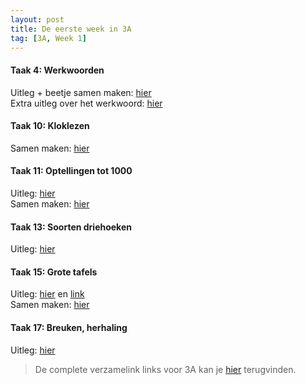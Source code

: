 ```yaml
---
layout: post
title: De eerste week in 3A
tag: [3A, Week 1]
---
```

#### Taak 4: Werkwoorden

Uitleg + beetje samen maken: [hier](https://www.loom.com/share/bf26daf08e67429eab863d6557c51d1e)  
Extra uitleg over het werkwoord: [hier](https://www.xnapda.be/filmpjes/3de-leerjaar/werkwoord)

#### Taak 10: Kloklezen
Samen maken: [hier](https://www.loom.com/share/af9ed502ffe7465fb8531642bca5773f)  

#### Taak 11: Optellingen tot 1000
Uitleg: [hier](https://www.loom.com/share/2ce92f76bab749cda8e5e6536e174850)  
Samen maken: [hier](https://www.loom.com/share/4b301842b04c464abc3b542473799764)

#### Taak 13: Soorten driehoeken
Uitleg: [hier](https://www.loom.com/share/887caa04ab264420ace9125e1e7c8ac4)  

#### Taak 15: Grote tafels
Uitleg: [hier](https://www.loom.com/share/284caad1af2140ee8ca40945dafa4464) en [link](https://www.xnapda.be/filmpjes/3de-leerjaar/de-tekens-en)   
Samen maken: [hier](https://www.loom.com/share/31014ddbcaa340ada202d0625c41f7ca)

#### Taak 17: Breuken, herhaling
Uitleg: [hier](https://www.loom.com/share/3811eb0002fc422f9124e3f9a5c24c04)  

> De complete verzamelink links voor 3A kan je [hier](/Klas3A) terugvinden.
